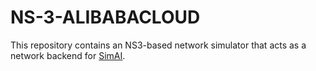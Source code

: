 # NS-3-ALIBABACLOUD

This repository contains an NS3-based network simulator that acts as a network backend for [SimAI](https://github.com/aliyun/SimAI).